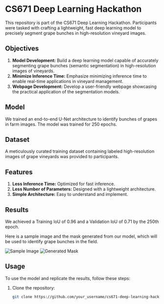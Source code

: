 # CS671 Deep Learning Hackathon

This repository is part of the CS671 Deep Learning Hackathon. Participants were tasked with crafting a lightweight, fast deep learning model to precisely segment grape bunches in high-resolution vineyard images.

## Objectives
1. **Model Development:** Build a deep learning model capable of accurately segmenting grape bunches (semantic segmentation) in high-resolution images of vineyards.
2. **Minimize Inference Time:** Emphasize minimizing inference time to enable real-time applications in vineyard management.
3. **Webpage Development:** Develop a user-friendly webpage showcasing the practical application of the segmentation models.

## Model
We trained an end-to-end U-Net architecture to identify bunches of grapes in farm images. The model was trained for 250 epochs.

## Dataset
A meticulously curated training dataset containing labeled high-resolution images of grape vineyards was provided to participants.

## Features
1. **Less Inference Time:** Optimized for fast inference.
2. **Less Number of Parameters:** Designed with a lightweight architecture.
3. **Simple Architecture:** Easy to understand and implement.

## Results
We achieved a Training IoU of 0.96 and a Validation IoU of 0.71 by the 250th epoch.

Here is a sample image and the mask generated from our model, which will be used to identify grape bunches in the field.

![Sample Image](path_to_sample_image)
![Generated Mask](path_to_generated_mask)

## Usage
To use the model and replicate the results, follow these steps:
1. Clone the repository:
   ```sh
   git clone https://github.com/your_username/cs671-deep-learning-hackathon.git
